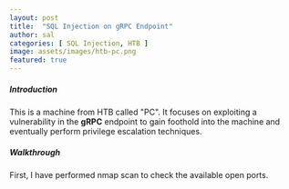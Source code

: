 ```yaml
---
layout: post
title:  "SQL Injection on gRPC Endpoint"
author: sal
categories: [ SQL Injection, HTB ]
image: assets/images/htb-pc.png
featured: true
---
```


##### Introduction
This is a machine from HTB called "PC". It focuses on exploiting a vulnerability in the **gRPC** endpoint to gain foothold into the machine and eventually perform privilege escalation techniques.

##### Walkthrough
First, I have performed nmap scan to check the available open ports.